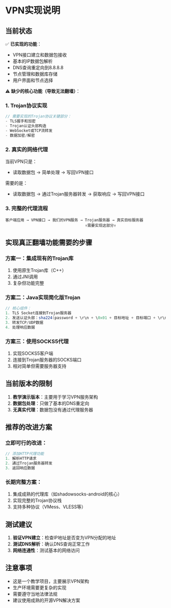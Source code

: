 # VPN实现说明

## 当前状态

✅ **已实现的功能**：
- VPN接口建立和数据包接收
- 基本的IP数据包解析
- DNS查询重定向到8.8.8.8
- 节点管理和数据库存储
- 用户界面和节点选择

⚠️ **缺少的核心功能（导致无法翻墙）**：

### 1. Trojan协议实现
```java
// 需要实现的Trojan协议关键部分：
- TLS握手和加密
- Trojan认证头部构造
- WebSocket或TCP流转发
- 数据加密/解密
```

### 2. 真实的网络代理
当前VPN只是：
- 读取数据包 → 简单处理 → 写回VPN接口

需要的是：
- 读取数据包 → 通过Trojan服务器转发 → 获取响应 → 写回VPN接口

### 3. 完整的代理流程
```
客户端应用 → VPN接口 → 我们的VPN服务 → Trojan服务器 → 真实目标服务器
                                   ↑需要实现这部分↑
```

## 实现真正翻墙功能需要的步骤

### 方案一：集成现有的Trojan库
1. 使用原生Trojan库（C++）
2. 通过JNI调用
3. 复杂但功能完整

### 方案二：Java实现简化版Trojan
```java
// 核心组件：
1. TLS Socket连接到Trojan服务器
2. 发送认证头部：sha224(password + \r\n + \0x01 + 目标地址 + 目标端口 + \r\n)
3. 转发TCP/UDP数据
4. 处理响应数据
```

### 方案三：使用SOCKS5代理
1. 实现SOCKS5客户端
2. 连接到Trojan服务器的SOCKS端口
3. 相对简单但需要服务器支持

## 当前版本的限制

1. **教学演示版本**：主要用于学习VPN服务架构
2. **数据包处理**：只做了基本的DNS重定向
3. **无真实代理**：数据包没有通过代理服务器

## 推荐的改进方案

### 立即可行的改进：
```java
// 添加HTTP代理功能
1. 解析HTTP请求
2. 通过Trojan服务器转发
3. 返回响应数据
```

### 长期完整方案：
1. 集成成熟的代理库（如shadowsocks-android的核心）
2. 实现完整的Trojan协议栈
3. 支持多种协议（VMess、VLESS等）

## 测试建议

1. **验证VPN建立**：检查IP地址是否变为VPN分配的地址
2. **测试DNS解析**：确认DNS查询正常工作
3. **网络连通性**：测试基本的网络访问

## 注意事项

- 这是一个教学项目，主要展示VPN架构
- 生产环境需要更复杂的实现
- 需要遵守当地法律法规
- 建议使用成熟的开源VPN解决方案